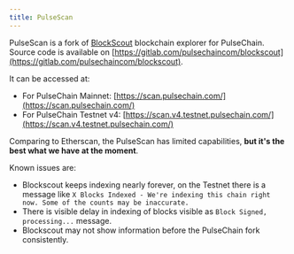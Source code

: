 ```yaml
---
title: PulseScan
---
```


PulseScan is a fork of [BlockScout](https://github.com/blockscout/blockscout) blockchain explorer for PulseChain. Source code is available on [https://gitlab.com/pulsechaincom/blockscout](https://gitlab.com/pulsechaincom/blockscout).

It can be accessed at:
- For PulseChain Mainnet: [https://scan.pulsechain.com/](https://scan.pulsechain.com/)
- For PulseChain Testnet v4: [https://scan.v4.testnet.pulsechain.com/](https://scan.v4.testnet.pulsechain.com/)

Comparing to Etherscan, the PulseScan has limited capabilities, **but it's the best what we have at the moment**.

Known issues are:
- Blockscout keeps indexing nearly forever, on the Testnet there is a message like `X Blocks Indexed - We're indexing this chain right now. Some of the counts may be inaccurate.`
- There is visible delay in indexing of blocks visible as `Block Signed, processing...` message.
- Blockscout may not show information before the PulseChain fork consistently.

